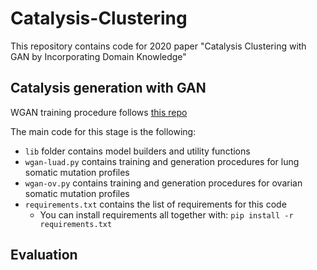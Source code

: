 # Catalysis-Clustering
This repository contains code for 2020 paper "Catalysis Clustering with GAN by Incorporating Domain Knowledge"

## Catalysis generation with GAN

WGAN training procedure follows [this repo](https://github.com/PacktPublishing/Advanced-Deep-Learning-with-Keras/tree/master)

The main code for this stage is the following:
-  `lib` folder contains model builders and utility functions
-  `wgan-luad.py` contains training and generation procedures for lung somatic mutation profiles
-  `wgan-ov.py` contains training and generation procedures for ovarian somatic mutation profiles
-  `requirements.txt` contains the list of requirements for this code
    - You can install requirements all together with: `pip install -r requirements.txt` 

## Evaluation
